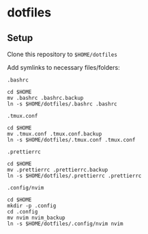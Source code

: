 # dotfiles

## Setup

Clone this repository to `$HOME/dotfiles`

Add symlinks to necessary files/folders:

`.bashrc`

```
cd $HOME
mv .bashrc .bashrc.backup
ln -s $HOME/dotfiles/.bashrc .bashrc
```

`.tmux.conf`

```
cd $HOME
mv .tmux.conf .tmux.conf.backup
ln -s $HOME/dotfiles/.tmux.conf .tmux.conf
```

`.prettierrc`

```
cd $HOME
mv .prettierrc .prettierrc.backup
ln -s $HOME/dotfiles/.prettierrc .prettierrc
```

`.config/nvim`

```
cd $HOME
mkdir -p .config
cd .config
mv nvim nvim_backup
ln -s $HOME/dotfiles/.config/nvim nvim
```
